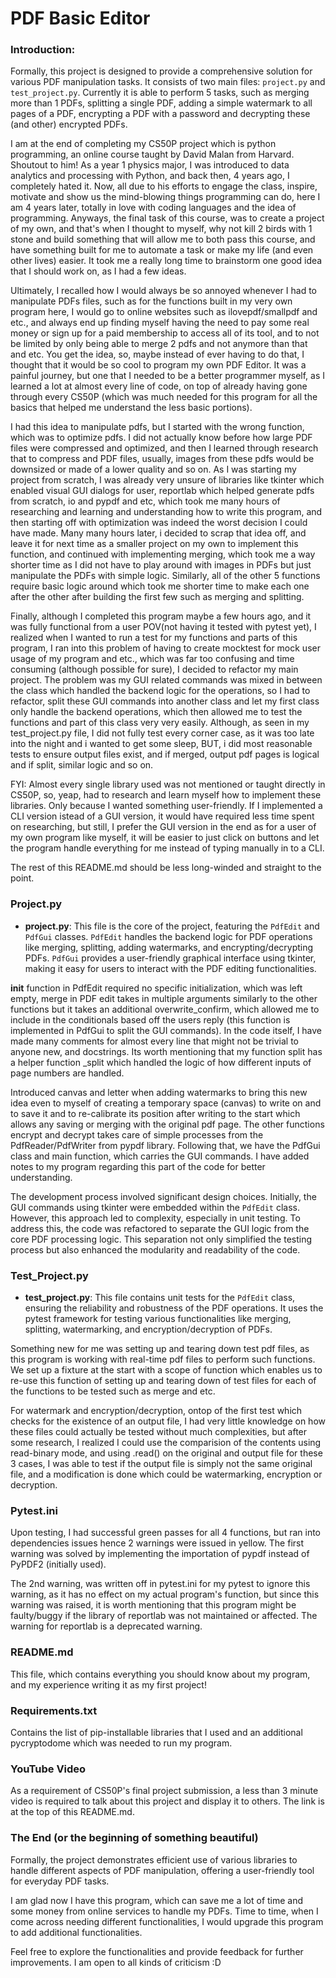 # PDF Basic Editor

### Introduction:
Formally, this project is designed to provide a comprehensive solution for various PDF manipulation tasks. It consists of two main files: `project.py` and `test_project.py`. Currently it is able to perform 5 tasks, such as merging more than 1 PDFs, splitting a single PDF, adding a simple watermark to all pages of a PDF, encrypting a PDF with a password and decrypting these (and other) encrypted PDFs. 

I am at the end of completing my CS50P project which is python programming, an online course taught by David Malan from Harvard. Shoutout to him! As a year 1 physics major, I was introduced to data analytics and processing with Python, and back then, 4 years ago, I completely hated it. Now, all due to his efforts to engage the class, inspire, motivate and show us the mind-blowing things programming can do, here I am 4 years later, totally in love with coding languages and the idea of programming. Anyways, the final task of this course, was to create a project of my own, and that's when I thought to myself, why not kill 2 birds with 1 stone and build something that will allow me to both pass this course, and have something built for me to automate a task or make my life (and even other lives) easier. It took me a really long time to brainstorm one good idea that I should work on, as I had a few ideas.

Ultimately, I recalled how I would always be so annoyed whenever I had to manipulate PDFs files, such as for the functions built in my very own program here, I would go to online websites such as ilovepdf/smallpdf and etc., and always end up finding myself having the need to pay some real money or sign up for a paid membership to access all of its tool, and to not be limited by only being able to merge 2 pdfs and not anymore than that and etc. You get the idea, so, maybe instead of ever having to do that, I thought that it would be so cool to program my own PDF Editor. It was a painful journey, but one that I needed to be a better programmer myself, as I learned a lot at almost every line of code, on top of already having gone through every CS50P (which was much needed for this program for all the basics that helped me understand the less basic portions).

I had this idea to manipulate pdfs, but I started with the wrong function, which was to optimize pdfs. I did not actually know before how large PDF files were compressed and optimized, and then I learned through research that to compress and PDF files, usually, images from these pdfs would be downsized or made of a lower quality and so on. As I was starting my project from scratch, I was already very unsure of libraries like tkinter which enabled visual GUI dialogs for user, reportlab which helped generate pdfs from scratch, io and pypdf and etc, which took me many hours of researching and learning and understanding how to write this program, and then starting off with optimization was indeed the worst decision I could have made. Many many hours later, i decided to scrap that idea off, and leave it for next time as a smaller project on my own to implement this function, and continued with implementing merging, which took me a way shorter time as I did not have to play around with images in PDFs but just manipulate the PDFs with simple logic. Similarly, all of the other 5 functions require basic logic around which took me shorter time to make each one after the other after building the first few such as merging and splitting.

Finally, although I completed this program maybe a few hours ago, and it was fully functional from a user POV(not having it tested with pytest yet), I realized when I wanted to run a test for my functions and parts of this program, I ran into this problem of having to create mocktest for mock user usage of my program and etc., which was far too confusing and time consuming (although possible for sure), I decided to refactor my main project. The problem was my GUI related commands was mixed in between the class which handled the backend logic for the operations, so I had to refactor, split these GUI commands into another class and let my first class only handle the backend operations, which then allowed me to test the functions and part of this class very very easily. Although, as seen in my test_project.py file, I did not fully test every corner case, as it was too late into the night and i wanted to get some sleep, BUT, i did most reasonable tests to ensure output files exist, and if merged, output pdf pages is logical and if split, similar logic and so on. 

FYI: Almost every single library used was not mentioned or taught directly in CS50P, so, yeap, had to research and learn myself how to implement these libraries. Only because I wanted something user-friendly. If I implemented a CLI version istead of a GUI version, it would have required less time spent on researching, but still, I prefer the GUI version in the end as for a user of my own program like myself, it will be easier to just click on buttons and let the program handle everything for me instead of typing manually in to a CLI. 

The rest of this README.md should be less long-winded and straight to the point.

### Project.py

- **project.py**: This file is the core of the project, featuring the `PdfEdit` and `PdfGui` classes. `PdfEdit` handles the backend logic for PDF operations like merging, splitting, adding watermarks, and encrypting/decrypting PDFs. `PdfGui` provides a user-friendly graphical interface using tkinter, making it easy for users to interact with the PDF editing functionalities.

__init__ function in PdfEdit required no specific initialization, which was left empty, merge in PDF edit takes in multiple arguments similarly to the other functions but it takes an additional overwrite_confirm, which allowed me to include in the conditionals based off the users reply (this function is implemented in PdfGui to split the GUI commands). In the code itself, I have made many comments for almost every line that might not be trivial to anyone new, and docstrings. Its worth mentioning that my function split has a helper function _split which handled the logic of how different inputs of page numbers are handled. 

Introduced canvas and letter when adding watermarks to bring this new idea even to myself of creating a temporary space (canvas) to write on and to save it and to re-calibrate its position after writing to the start which allows any saving or merging with the original pdf page. The other functions encrypt and decrypt takes care of simple processes from the PdfReader/PdfWriter from pypdf library. Following that, we have the PdfGui class and main function, which carries the GUI commands. I have added notes to my program regarding this part of the code for better understanding.

The development process involved significant design choices. Initially, the GUI commands using tkinter were embedded within the `PdfEdit` class. However, this approach led to complexity, especially in unit testing. To address this, the code was refactored to separate the GUI logic from the core PDF processing logic. This separation not only simplified the testing process but also enhanced the modularity and readability of the code. 

### Test_Project.py

- **test_project.py**: This file contains unit tests for the `PdfEdit` class, ensuring the reliability and robustness of the PDF operations. It uses the pytest framework for testing various functionalities like merging, splitting, watermarking, and encryption/decryption of PDFs.

Something new for me was setting up and tearing down test pdf files, as this program is working with real-time pdf files to perform such functions. We set up a fixture at the start with a scope of function which enables us to re-use this function of setting up and tearing down of test files for each of the functions to be tested such as merge and etc. 

For watermark and encryption/decryption, ontop of the first test which checks for the existence of an output file, I had very little knowledge on how these files could actually be tested without much complexities, but after some research, I realized I could use the comparision of the contents using read-binary mode, and using .read() on the original and output file for these 3 cases, I was able to test if the output file is simply not the same original file, and a modification is done which could be watermarking, encryption or decryption. 

### Pytest.ini

Upon testing, I had successful green passes for all 4 functions, but ran into dependencies issues hence 2 warnings were issued in yellow. The first warning was solved by implementing the importation of pypdf instead of PyPDF2 (initially used). 

The 2nd warning, was written off in pytest.ini for my pytest to ignore this warning, as it has no effect on my actual program's function, but since this warning was raised, it is worth mentioning that this program might be faulty/buggy if the library of reportlab was not maintained or affected. The warning for reportlab is a deprecated warning.

### README.md

This file, which contains everything you should know about my program, and my experience writing it as my first project!

### Requirements.txt

Contains the list of pip-installable libraries that I used and an additional pycryptodome which was needed to run my program. 

### YouTube Video

As a requirement of CS50P's final project submission, a less than 3 minute video is required to talk about this project and display it to others. The link is at the top of this README.md.

### The End (or the beginning of something beautiful)

Formally, the project demonstrates efficient use of various libraries to handle different aspects of PDF manipulation, offering a user-friendly tool for everyday PDF tasks. 

I am glad now I have this program, which can save me a lot of time and some money from online services to handle my PDFs. Time to time, when I come across needing different functionalities, I would upgrade this program to add additional functionalities. 

Feel free to explore the functionalities and provide feedback for further improvements. I am open to all kinds of criticism :D
